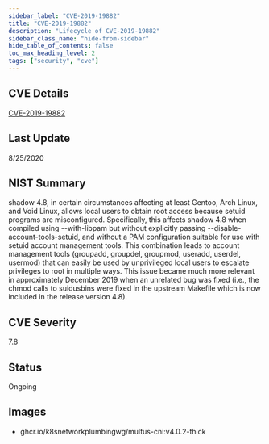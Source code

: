 ```yaml
---
sidebar_label: "CVE-2019-19882"
title: "CVE-2019-19882"
description: "Lifecycle of CVE-2019-19882"
sidebar_class_name: "hide-from-sidebar"
hide_table_of_contents: false
toc_max_heading_level: 2
tags: ["security", "cve"]
---
```


## CVE Details

[CVE-2019-19882](https://nvd.nist.gov/vuln/detail/CVE-2019-19882)

## Last Update

8/25/2020

## NIST Summary

shadow 4.8, in certain circumstances affecting at least Gentoo, Arch Linux, and Void Linux, allows local users to obtain
root access because setuid programs are misconfigured. Specifically, this affects shadow 4.8 when compiled using
--with-libpam but without explicitly passing --disable-account-tools-setuid, and without a PAM configuration suitable
for use with setuid account management tools. This combination leads to account management tools (groupadd, groupdel,
groupmod, useradd, userdel, usermod) that can easily be used by unprivileged local users to escalate privileges to root
in multiple ways. This issue became much more relevant in approximately December 2019 when an unrelated bug was fixed
(i.e., the chmod calls to suidusbins were fixed in the upstream Makefile which is now included in the release version
4.8).

## CVE Severity

7.8

## Status

Ongoing

## Images

- ghcr.io/k8snetworkplumbingwg/multus-cni:v4.0.2-thick
